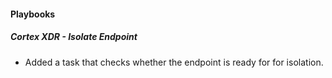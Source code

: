 
#### Playbooks
##### Cortex XDR - Isolate Endpoint
- Added a task that checks whether the endpoint is ready for for isolation. 
